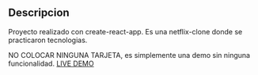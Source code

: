 ## Descripcion

Proyecto realizado con create-react-app.
Es una netflix-clone donde se practicaron tecnologias.

NO COLOCAR NINGUNA TARJETA, es simplemente una demo sin ninguna funcionalidad.
[LIVE DEMO](https://netflix-clone-7dd2f.web.app/)
